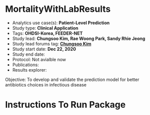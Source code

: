 MortalityWithLabResults
======================

- Analytics use case(s): **Patient-Level Prediction**
- Study type: **Clinical Application**
- Tags: **OHDSI-Korea, FEEDER-NET**
- Study lead: **Chungsoo Kim, Rae Woong Park, Sandy Rhie Jeong**
- Study lead forums tag: **[Chungsoo Kim](https://forums.ohdsi.org/u/Chungsoo_Kim)**
- Study start date: **Dec 22, 2020**
- Study end date: 
- Protocol: Not avialble now
- Publications: 
- Results explorer: 

Objective: To develop and validate the prediction model for better antibiotics choices in infectious disease

Instructions To Run Package
===================